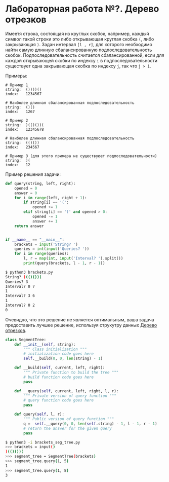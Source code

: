 # Лабораторная работа №?. Дерево отрезков

Имеетя строка, состоящая из круглых скобок, например, каждый символ такой строки это либо открывающая круглая скобка `(`, либо закрывающая `)`. Задан интервал `[l , r]`, для которого необходимо найти самую длинную сбалансированную подпоследовательность скобок. Подпоследовательность считается сбалансированной, если для каждой открывающей скобки по индексу `i` в подпоследовательности существует одна закрывающая скобка по индексу `j`, так что `j > i`.

Примеры:

```
# Пример 1
string:  ())))()
index:   1234567

# Наиболее длинная сбалансированная подпоследовательность
string:  ()()
index:   1267

# Пример 2
string:  )(()())(
index:   12345678

# Наиболее длинная сбалансированная подпоследовательность
string:  (()())
index:   234567

# Пример 3 (для этого примера не существуюет подпоследовательности)
string:  )(
index:   12
```

Пример решения задачи:

```python
def query(string, left, right):
    opened = 0
    answer = 0
    for i in range(left, right + 1):
        if string[i] == '(':
            opened += 1
        elif string[i] == ')' and opened > 0:
            opened -= 1
            answer += 1
    return answer


if __name__ == "__main__":
    brackets = input('String? ')
    queries = int(input('Queries? '))
    for i in range(queries):
        l, r = map(int, input('Interval? ').split())
        print(query(brackets, l - 1, r - 1))
```

```sh
$ python3 brackets.py
String? )(()())(
Queries? 3
Interval? 0 7
1
Interval? 3 6
1
Interval? 0 2
0
```

Очевидно, что это решение не является оптимальным, ваша задача предоставить лучшее решение, используя струкутру данных [Дерево отрезков](https://ru.wikipedia.org/wiki/Дерево_отрезков).

```python
class SegmentTree:
    def __init__(self, string):
        """ Class initialization """
        # initialization code goes here
        self.__build(0, 0, len(string) - 1)

    def __build(self, current, left, right):
        """ Private function to build the tree """
        # build function code goes here
        pass

    def __query(self, current, left, right, l, r):
        """ Private version of query function """
        # query function code goes here
        pass

    def query(self, l, r):
        """ Public version of query function """
        q =  self.__query(0, 0, len(self.string) - 1, l - 1, r - 1)
        # return the answer for the given query
        pass
```

```sh
$ python3 -i brackets_seg_tree.py
>>> brackets = input()
)(()())(
>>> segment_tree = SegmentTree(brackets)
>>> segment_tree.query(1, 5)
1
>>> segment_tree.query(1, 8)
3
```